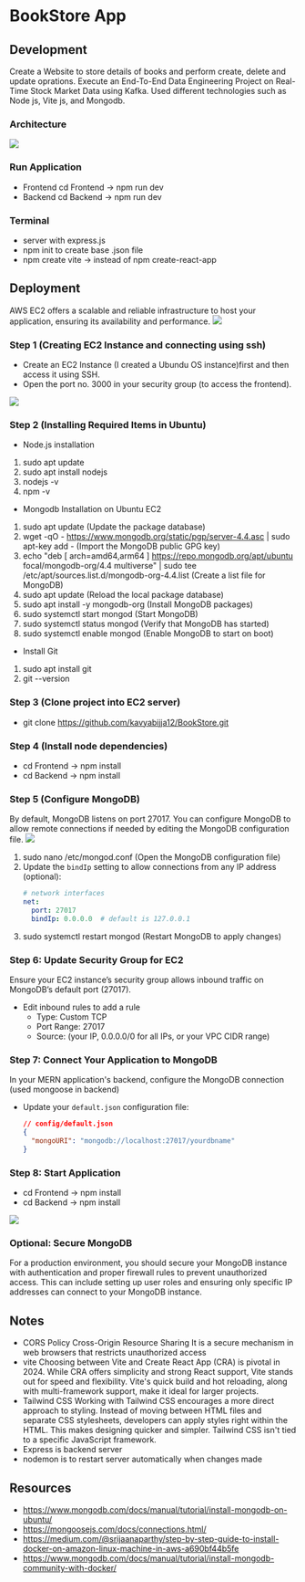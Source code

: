 # BookStore App 

## Development
Create a Website to store details of books and perform create, delete and update oprations.
Execute an End-To-End Data Engineering Project on Real-Time Stock Market Data using Kafka.
Used different technologies such as Node js, Vite js, and Mongodb.

### Architecture 
<img src="Architecture.png">

### Run Application
- Frontend
cd Frontend -> npm run dev
- Backend
cd Backend -> npm run dev

### Terminal
- server with express.js
- npm init to create base .json file
- npm create vite -> instead of npm create-react-app

## Deployment
AWS EC2 offers a scalable and reliable infrastructure to host your application, ensuring its availability and performance.
<img src="hostedPage1.jpg">

### Step 1 (Creating EC2 Instance and connecting using ssh)
- Create an EC2 Instance (I created a Ubundu OS instance)first and then access it using SSH.
- Open the port no. 3000 in your security group (to access the frontend).
<img src="EC2.jpg">

### Step 2 (Installing Required Items in Ubuntu)
- Node.js installation
1. sudo apt update
2. sudo apt install nodejs
3. nodejs -v
4. npm -v
- Mongodb Installation on Ubuntu EC2
1. sudo apt update (Update the package database)
2. wget -qO - https://www.mongodb.org/static/pgp/server-4.4.asc | sudo apt-key add - (Import the MongoDB public GPG key)
3. echo "deb [ arch=amd64,arm64 ] https://repo.mongodb.org/apt/ubuntu focal/mongodb-org/4.4 multiverse" | sudo tee /etc/apt/sources.list.d/mongodb-org-4.4.list (Create a list file for MongoDB)
4. sudo apt update (Reload the local package database)
5. sudo apt install -y mongodb-org (Install MongoDB packages)
6. sudo systemctl start mongod (Start MongoDB)
7. sudo systemctl status mongod (Verify that MongoDB has started)
8. sudo systemctl enable mongod (Enable MongoDB to start on boot)
- Install Git
1. sudo apt install git
2. git --version

### Step 3 (Clone project into EC2 server)
- git clone https://github.com/kavyabijja12/BookStore.git

### Step 4 (Install node dependencies)
- cd Frontend -> npm install
- cd Backend -> npm install

### Step 5 (Configure MongoDB)
By default, MongoDB listens on port 27017. You can configure MongoDB to allow remote connections if needed by editing the MongoDB configuration file.
<img src="MongodbSetup.jpg">
1. sudo nano /etc/mongod.conf (Open the MongoDB configuration file)
2. Update the `bindIp` setting to allow connections from any IP address (optional):
   ```yaml
   # network interfaces
   net:
     port: 27017
     bindIp: 0.0.0.0  # default is 127.0.0.1
   ```
3. sudo systemctl restart mongod (Restart MongoDB to apply changes)

### Step 6: Update Security Group for EC2
Ensure your EC2 instance’s security group allows inbound traffic on MongoDB’s default port (27017).
- Edit inbound rules to add a rule
   - Type: Custom TCP
   - Port Range: 27017
   - Source: (your IP, 0.0.0.0/0 for all IPs, or your VPC CIDR range)

### Step 7: Connect Your Application to MongoDB
In your MERN application's backend, configure the MongoDB connection (used mongoose in backend)
- Update your `default.json` configuration file:
   ```json
   // config/default.json
   {
     "mongoURI": "mongodb://localhost:27017/yourdbname"
   }
   ```

### Step 8: Start Application
- cd Frontend -> npm install
- cd Backend -> npm install
<img src="hostedPage2.jpg">

### Optional: Secure MongoDB
For a production environment, you should secure your MongoDB instance with authentication and proper firewall rules to prevent unauthorized access. This can include setting up user roles and ensuring only specific IP addresses can connect to your MongoDB instance.

## Notes
- CORS Policy 
Cross-Origin Resource Sharing
It is a secure mechanism in web browsers that restricts unauthorized access 
- vite
Choosing between Vite and Create React App (CRA) is pivotal in 2024. While CRA offers simplicity and strong React support, Vite stands out for speed and flexibility. Vite's quick build and hot reloading, along with multi-framework support, make it ideal for larger projects.
- Tailwind CSS 
Working with Tailwind CSS encourages a more direct approach to styling. Instead of moving between HTML files and separate CSS stylesheets, developers can apply styles right within the HTML. This makes designing quicker and simpler. Tailwind CSS isn't tied to a specific JavaScript framework.
- Express is backend server
- nodemon is to restart server automatically when changes made

## Resources
- https://www.mongodb.com/docs/manual/tutorial/install-mongodb-on-ubuntu/
- https://mongoosejs.com/docs/connections.html/
- https://medium.com/@srijaanaparthy/step-by-step-guide-to-install-docker-on-amazon-linux-machine-in-aws-a690bf44b5fe
- https://www.mongodb.com/docs/manual/tutorial/install-mongodb-community-with-docker/








